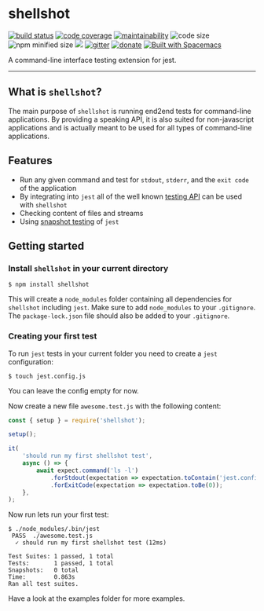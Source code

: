 # shellshot

[![build status](https://travis-ci.org/fin-ger/shellshot.svg?branch=master)](https://travis-ci.org/fin-ger/shellshot) [![code coverage](https://codecov.io/gh/fin-ger/shellshot/branch/master/graph/badge.svg)](https://codecov.io/gh/fin-ger/shellshot) [![maintainability](https://api.codeclimate.com/v1/badges/02eaa1983c17f56bb942/maintainability)](https://codeclimate.com/github/fin-ger/shellshot/maintainability) ![code size](https://img.shields.io/github/languages/code-size/fin-ger/shellshot.svg?style=flat) ![npm minified size](https://img.shields.io/bundlephobia/min/shellshot.svg?style=flat) [![](https://img.shields.io/npm/v/shellshot.svg?style=flat)](https://www.npmjs.com/package/shellshot) [![gitter](https://img.shields.io/gitter/room/fin-ger/shellshot.svg?style=flat)](https://gitter.im/shellshot/community) [![donate](https://img.shields.io/liberapay/receives/fin-ger.svg?logo=liberapay&style=flat)](https://liberapay.com/fin-ger/donate) [![Built with Spacemacs](https://cdn.rawgit.com/syl20bnr/spacemacs/442d025779da2f62fc86c2082703697714db6514/assets/spacemacs-badge.svg)](http://spacemacs.org)

A command-line interface testing extension for jest.

---

## What is `shellshot`?

The main purpose of `shellshot` is running end2end tests for command-line applications. By providing a speaking API, it is also suited for non-javascript applications and is actually meant to be used for all types of command-line applications.

## Features

 * Run any given command and test for `stdout`, `stderr`, and the `exit code` of the application
 * By integrating into `jest` all of the well known [testing API](https://jestjs.io/docs/en/api) can be used with `shellshot`
 * Checking content of files and streams
 * Using [snapshot testing](https://jestjs.io/docs/en/snapshot-testing) of `jest`

## Getting started

### Install `shellshot` in your current directory

```
$ npm install shellshot
```

This will create a `node_modules` folder containing all dependencies for `shellshot` including `jest`. Make sure to add `node_modules` to your `.gitignore`. The `package-lock.json` file should also be added to your `.gitignore`.

### Creating your first test

To run `jest` tests in your current folder you need to create a `jest` configuration:

```
$ touch jest.config.js
```

You can leave the config empty for now.

Now create a new file `awesome.test.js` with the following content:

```js
const { setup } = require('shellshot');

setup();

it(
    'should run my first shellshot test',
    async () => {
        await expect.command('ls -l')
            .forStdout(expectation => expectation.toContain('jest.config.js'))
            .forExitCode(expectation => expectation.toBe(0));
    },
);
```

Now run lets run your first test:

```
$ ./node_modules/.bin/jest
 PASS  ./awesome.test.js
  ✓ should run my first shellshot test (12ms)

Test Suites: 1 passed, 1 total
Tests:       1 passed, 1 total
Snapshots:   0 total
Time:        0.863s
Ran all test suites.
```

Have a look at the examples folder for more examples.
